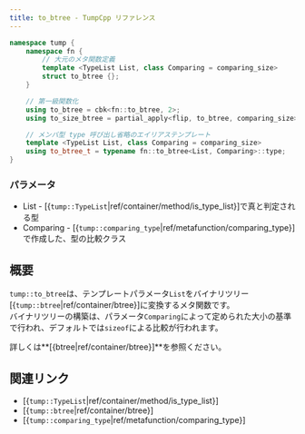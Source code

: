 ```yaml
---
title: to_btree - TumpCpp リファレンス
---
```


```cpp
namespace tump {
    namespace fn {
        // 大元のメタ関数定義
        template <TypeList List, class Comparing = comparing_size>
        struct to_btree {};
    }

    // 第一級関数化
    using to_btree = cbk<fn::to_btree, 2>;
    using to_size_btree = partial_apply<flip, to_btree, comparing_size>;

    // メンバ型 type 呼び出し省略のエイリアステンプレート
    template <TypeList List, class Comparing = comparing_size>
    using to_btree_t = typename fn::to_btree<List, Comparing>::type;
}
```

### パラメータ

- List - [{`tump::TypeList`|ref/container/method/is_type_list}]で真と判定される型
- Comparing - [{`tump::comparing_type`|ref/metafunction/comparing_type}]で作成した、型の比較クラス

## 概要

`tump::to_btree`は、テンプレートパラメータ`List`をバイナリツリー[{`tump::btree`|ref/container/btree}]に変換するメタ関数です。  
バイナリツリーの構築は、パラメータ`Comparing`によって定められた大小の基準で行われ、デフォルトでは`sizeof`による比較が行われます。

詳しくは**[{btree|ref/container/btree}]**を参照ください。

## 関連リンク

- [{`tump::TypeList`|ref/container/method/is_type_list}]
- [{`tump::btree`|ref/container/btree}]
- [{`tump::comparing_type`|ref/metafunction/comparing_type}]
